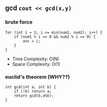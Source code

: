 ## gcd `cout << gcd(x,y)`
### brute force
```
for (int i = 1; i <= min(num1, num2); i++) {
	if (num1 % i == 0 && num2 % i == 0) {
		ans = i;
	}
}
```
- Time Complexity: O(N)
- Space Complexity: O(1)
### euclid's theorem (WHY??)
```
int gcd(int a, int b) {
	if (!b) return a;
	return gcd(b,a%b); 
} 
```
